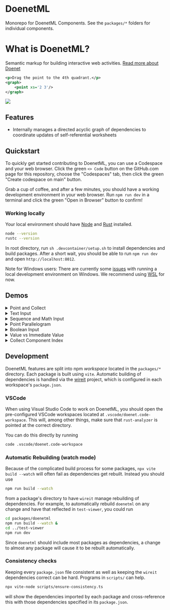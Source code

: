# DoenetML

Monorepo for DoenetML Components. See the `packages/*` folders for individual components.

# What is DoenetML?

Semantic markup for building interactive web activities.
[Read more about Doenet](https://www.doenet.org)

```xml
<p>Drag the point to the 4th quadrant.</p>
<graph>
    <point xs='2 3'/>
</graph>
```

![](media/graph_example.png)

## Features

-   Internally manages a directed acyclic graph of dependencies to coordinate updates of self-referential worksheets

## Quickstart

To quickly get started contributing to DoenetML, you can use a
Codespace and your web browser. Click the green `<> Code` button
on the GitHub.com page for this repository, choose the
"Codespaces" tab, then click the green "Create codespace on main"
button.

Grab a cup of coffee, and after a few minutes, you should have a
working development environment in your web browser. Run
`npm run dev` in a terminal and click the green "Open in Browser"
button to confirm!

### Working locally

Your local environment should have
[Node](https://nodejs.org/en/download)
and 
[Rust](https://rust-lang.org/tools/install/) installed.

```bash
node --version
rustc --version
```

In root directory, run `sh .devcontainer/setup.sh` to install
dependencies and build packages. After a short wait, you should
be able to run `npm run dev` and open `http://localhost:8012`.

Note for Windows users: There are currently some
[issues](https://github.com/Doenet/DoenetML/pull/326)
with running a local development environment on Windows.
We recommend using
[WSL](https://learn.microsoft.com/en-us/windows/wsl/setup/environment) for now.

## Demos

<details>
<summary>Point and Collect</summary>

```xml
<graph name="graph">
	<point name="p1" xs="2 3"/>
	<point name="p2" xs="$p1.y $p1.x"/>
</graph>
<asList>
	<collect source="graph" componentTypes="point"/>
</asList>
```

</details>

<details>
<summary>Text Input</summary>

```xml
<textInput name="t1" prefill="Cake"/>
<text>$t1.value is good.</text>
```

</details>

<details>
<summary>Sequence and Math Input</summary>

```xml
<mathInput name="n1" prefill="4"/>
<mathInput name="n2" prefill="14"/>
<p>
	Count from $n1.value to $n2.value:
	<aslist><sequence name="seq" from="$n1.value" to="$n2.value"/></aslist>.

	And the fifth number is $seq[5].value.
</p>
```

</details>

<details>
<summary>Point Parallelogram</summary>

```xml
<graph>
    <point name="p1" xs="0 4" />
    <point name="p2" xs="3 0" />
    <point name="p3" xs="$p1.x+$p2.x $p1.y+$p2.y" />
</graph>
```

</details>

<details>
<summary>Boolean Input</summary>

```xml
<booleanInput name="bool"/>

I think<text hide="$bool"> therefore I am</text>.

<booleanInput name="bool2"/>
<text hide="$bool2">Yin</text>
<text hide="!$bool2">Yang</text>
```

</details>

<details>
<summary>Value vs Immediate Value</summary>

```xml
<graph name="graph">
	<point name="p1" xs="$n1.value $n2.value"/>
	<point name="p2" xs="$n1.immediateValue+0.5 $n2.immediateValue"/>
</graph>

<mathInput name="n1" prefill="0"/>
<mathInput name="n2" prefill="0"/>

One point uses immediate value plus an offset
```

</details>

<details>
<summary>Collect Component Index</summary>

```xmlThe following paragraph contains numbers and sequences based on the number
<number name="n" copySource="/_mathinput1" />:

<p name="p1">
This paragraphs contains:
number
<number>23</number>
sequence
<aslist><sequence from="1" to="$n"/></aslist>
number
<number>42</number>
number
<number>2</number>
sequence
<aslist><sequence from="$n" to="2*$n"/></aslist>
number
<number>30</number>
</p>

Collect the numbers in that paragraph: <aslist><collect name="c1" source="p1" componentTypes="number"/></aslist>.

The fifth number is $c1[5].value.

Now try changing the number
<mathInput prefill="6"/>
```

</details>

<!-- ## Technical Documentation
JavaScript parses the DoenetML and calls Rust functions, passing in strings. On core creation, Rust returns a pointer to its main struct, existing in WASM linear memory. Javascript uses this to access the other core functions. Rust returns rendering data as strings.

The Doenet Rust code is in the doenet-core crate, doenet-core/src/lib.rs being the main file. The crate can be built as a library independent of javascript, but without a parser, one would need pre-parsed DoenetML objects as its input. -->

## Development

DoenetML features are split into npm _workspace_ located in the `packages/*` directory. Each package is built
using `vite`. Automatic building of dependencies is handled via the [wireit](https://github.com/google/wireit)
project, which is configured in
each workspace's `package.json`.

### VSCode

When using Visual Studio Code to work on DoenetML, you should open the pre-configured VSCode workspaces
located at `.vscode/doenet.code-workspace`. This will, among other things, make sure that `rust-analyzer` is pointed
at the correct directory.

You can do this directly by running
```bash
code .vscode/doenet.code-workspace
```

### Automatic Rebuilding (watch mode)

Because of the complicated build process for some packages, `npx vite build --watch` will often fail as dependencies
get rebuilt. Instead you should use

```bash
npm run build --watch
```

from a package's directory to have `wireit` manage rebuilding of dependencies. For example, to automatically rebuild
`doenetml` on any change and have that reflected in `test-viewer`, you could run

```bash
cd packages/doenetml
npm run build --watch &
cd ../test-viewer
npm run dev
```

Since `doenetml` should include most packages as dependencies, a change to almost any package will cause it to be rebuilt
automatically.

### Consistency checks

Keeping every `package.json` file consistent as well as keeping the `wireit` dependencies correct can be hard.
Programs in `scripts/` can help.

```bash
npx vite-node scripts/ensure-consistency.ts
```

will show the dependencies imported by each package and cross-reference this with those dependencies specified in its `package.json`.
